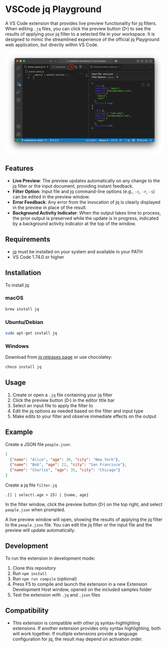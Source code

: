 # VSCode jq Playground

A VS Code extension that provides live preview functionality for jq filters.
When editing `.jq` files, you can click the preview button (▷) to see the
results of applying your jq filter to a selected file in your workspace. It is
designed to mimic the streamlined experience of the official jq Playground
web application, but directly within VS Code.

![Preview](docs/images/vscode-preview.png)

## Features

- **Live Preview**: The preview updates automatically on any change to the jq
  filter or the input document, providing instant feedback.
- **Filter Option**: Input file and jq command-line options (e.g., `-c`, `-r`,
  `-s`) can be edited in the preview window.
- **Error Feedback**: Any error from the invocation of jq is clearly displayed
  in the preview in place of the result.
- **Background Activity Indicator**: When the output takes time to process, the
  prior output is preserved while the update is in progress, indicated by a
  background activity indicator at the top of the window.


## Requirements

- [jq](https://stedolan.github.io/jq/) must be installed on your system and
  available in your PATH
- VS Code 1.74.0 or higher

## Installation

To install jq:

### macOS
```bash
brew install jq
```

### Ubuntu/Debian
```bash
sudo apt-get install jq
```

### Windows
Download from [jq releases page](https://github.com/stedolan/jq/releases) or use
chocolatey:
```bash
choco install jq
```

## Usage

1. Create or open a `.jq` file containing your jq filter
2. Click the preview button (▷) in the editor title bar
3. Select an input file to apply the filter to
4. Edit the jq options as needed based on the filter and input type
5. Make edits to your filter and observe immediate effects on the output

## Example

Create a JSON file `people.json`:
```json
[
  {"name": "Alice", "age": 30, "city": "New York"},
  {"name": "Bob", "age": 22, "city": "San Francisco"},
  {"name": "Charlie", "age": 35, "city": "Chicago"}
]
```

Create a jq file `filter.jq`
```jq
.[] | select(.age > 25) | {name, age}
```

In the filter window, click the preview button (▷) on the top right, and select
`people.json` when prompted.

A live preview window will open, showing the results of applying the jq
filter to the `people.json` file. You can edit the jq filter or the input file
and the preview will update automatically.


## Development

To run the extension in development mode:

1. Clone this repository
2. Run `npm install`
3. Run `npm run compile` (optional)
4. Press F5 to compile and launch the extension in a new Extension Development
   Host window, opened on the included samples folder
5. Test the extension with `.jq` and `.json` files

## Compatibility

- This extension is compatible with other jq syntax-highlighting extensions. If
  another extension provides only syntax highlighting, both will work together.
  If multiple extensions provide a language configuration for jq, the result may
  depend on activation order.
